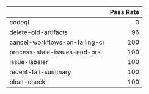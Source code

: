 |                                |   Pass Rate |
|:-------------------------------|------------:|
| codeql                         |           0 |
| delete-old-artifacts           |          96 |
| cancel-workflows-on-failing-ci |         100 |
| process-stale-issues-and-prs   |         100 |
| issue-labeler                  |         100 |
| recent-fail-summary            |         100 |
| bloat-check                    |         100 |
